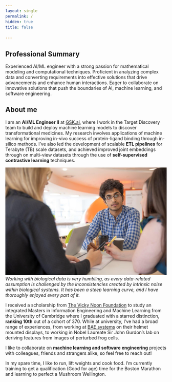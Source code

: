 ```yaml
---
layout: single
permalink: /
hidden: true
title: false

---
```


## Professional Summary
Experienced AI/ML engineer with a strong passion for mathematical modeling and computational techniques. Proficient in analyzing complex data and converting requirements into effective solutions that drive advancements and enhance human interactions. Eager to collaborate on innovative solutions that push the boundaries of AI, machine learning, and software engineering.
## About me

I am an **AI/ML Engineer II** at [GSK.ai](https://www.gsk.ai), where I work in the Target Discovery team to build and deploy machine learning models to discover transformational medicines. My research involves applications of machine learning for improving in-vivo success of protein-ligand binding through in-silico methods. I’ve also led the development of scalable **ETL pipelines** for Terabyte (TB) scale datasets, and achieved improved joint embeddings through on multi-view datasets through the use of **self-supervised contrastive learning** techniques. 

![gsk-pic](../assets/images/home-pic.jpeg)
*Working with biological data is very humbling, as every data-related assumption is challenged by the inconsistencies created by intrinsic noise within biological systems. It has been a steep learning curve, and I have thoroughly enjoyed every part of it.*

I received a scholarship from [The Vicky Noon Foundation](https://www.noon-foundation.org) to study an integrated Masters in Information Engineering and Machine Learning from the University of Cambridge where I graduated with a starred distinction, **ranking 10th** out of a cohort of 370. While at university, I’ve had a broad range of experiences, from working at [BAE systems](https://www.baesystems.com/en/home) on their helmet mounted displays, to working in Nobel Laureate Sir John Gurdon’s lab on deriving features from images of perturbed frog cells. 

I like to collaborate on **machine learning and software engineering** projects with colleagues, friends and strangers alike, so feel free to reach out!

In my spare time, I like to run, lift weights and cook food. I’m currently training to get a qualification (Good for age) time for the Boston Marathon and learning to perfect a Mushroom Wellington. 




